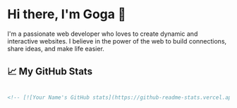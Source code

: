 <!-- ### Hi there 👋 -->

<!--
**gogaokradze/gogaokradze** is a ✨ _special_ ✨ repository because its `README.md` (this file) appears on your GitHub profile.

Here are some ideas to get you started:

- 🔭 I’m currently working on ...
- 🌱 I’m currently learning ...
- 👯 I’m looking to collaborate on ...
- 🤔 I’m looking for help with ...
- 💬 Ask me about ...
- 📫 How to reach me: ...
- 😄 Pronouns: ...
- ⚡ Fun fact: ...
-->



# Hi there, I'm Goga 👋

I'm a passionate web developer who loves to create dynamic and interactive websites. I believe in the power of the web to build connections, share ideas, and make life easier.

## 📈 My GitHub Stats

<!-- To display your GitHub stats, you can use a tool like "GitHub Readme Stats". It's an open-source tool that visualizes your GitHub stats. Here's how you can add it to your README: -->

<!-- 1. Go to the [GitHub Readme Stats](https://github.com/anuraghazra/github-readme-stats) repository.
2. Follow the instructions in the README to customize your stats card.
3. Copy the markdown provided and paste it into your README file.

Here's an example of what the markdown might look like: -->

```markdown

<!-- [![Your Name's GitHub stats](https://github-readme-stats.vercel.app/api?username=gogaokradze&show_icons=true&theme=radical)](https://github.com/anuraghazra/github-readme-stats) -->
